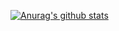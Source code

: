 [![Anurag's github stats](https://github-readme-stats.vercel.app/api?username=yyleon)](https://github.com/yyleon/github-readme-stats?theme=dark)
